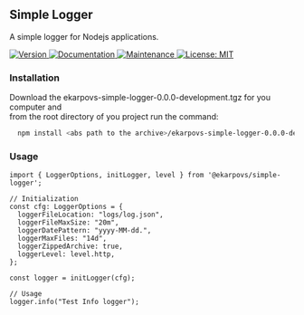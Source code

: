 ## Simple Logger

A simple logger for Nodejs applications.

<p>
  <a href="https://www.npmjs.com/package/@ekarpovs/simple-logger" target="_blank">
    <img alt="Version" src="https://img.shields.io/npm/v/@ekarpovs/simple-logger.svg">
  </a>
  <a href="https://github.com/ekarpovs/simple-logger#readme" target="_blank">
    <img alt="Documentation" src="https://img.shields.io/badge/documentation-yes-brightgreen.svg" />
  </a>
  <a href="https://github.com/ekarpovs/simple-logger/graphs/commit-activity" target="_blank">
    <img alt="Maintenance" src="https://img.shields.io/badge/Maintained%3F-yes-green.svg" />
  </a>
  <a href="https://github.com/ekarpovs/simple-logger/blob/master/LICENSE" target="_blank">
    <img alt="License: MIT" src="https://img.shields.io/badge/License-MIT-yellow.svg" />
  </a>
</p>

### Installation
Download the ekarpovs-simple-logger-0.0.0-development.tgz for you computer and  
from the root directory of you project run the command:
```bash
  npm install <abs path to the archive>/ekarpovs-simple-logger-0.0.0-development.tgz 
```
### Usage
```
import { LoggerOptions, initLogger, level } from '@ekarpovs/simple-logger';

// Initialization
const cfg: LoggerOptions = {
  loggerFileLocation: "logs/log.json",
  loggerFileMaxSize: "20m",
  loggerDatePattern: "yyyy-MM-dd.",
  loggerMaxFiles: "14d",
  loggerZippedArchive: true,
  loggerLevel: level.http,   
};

const logger = initLogger(cfg);

// Usage
logger.info("Test Info logger");
```
